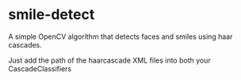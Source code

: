 # smile-detect
A simple OpenCV algorithm that detects faces and smiles using haar cascades.

Just add the path of the haarcascade XML files into both your CascadeClassifiers
